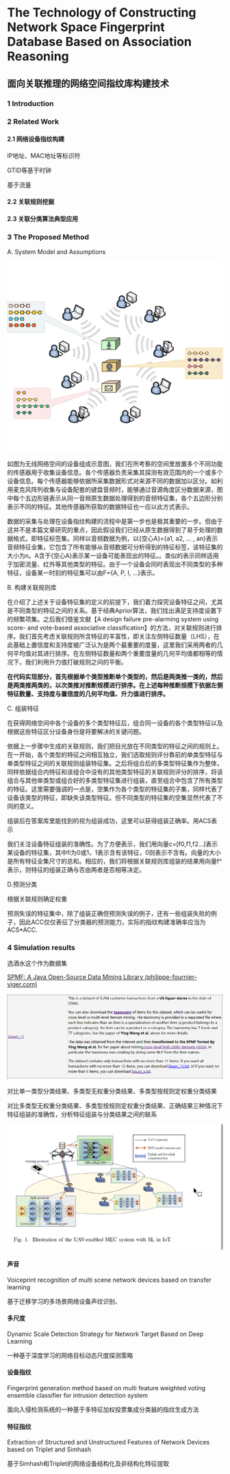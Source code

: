 # The Technology of Constructing Network Space Fingerprint Database Based on Association Reasoning

## 面向关联推理的网络空间指纹库构建技术



### 1 Introduction



### 2 Related Work

#### 2.1 网络设备指纹构建

IP地址、MAC地址等标识符

GTID等基于时钟

基于流量

#### 2.2 关联规则挖掘



#### 2.3 关联分类算法典型应用



### 3 The Proposed Method

A. System Model and Assumptions



![image-20230113175707944](imgs/thesis/image-20230113175707944.png)

如图为无线网络空间的设备组成示意图，我们在所考察的空间里放置多个不同功能的传感器用于收集设备信息。各个传感器负责采集其探测有效范围内的一个或多个设备信息。每个传感器能够依据所采集数据形式对来源不同的数据加以区分。如利用麦克风阵列收集与设备配套的键盘音频时，能够通过音源角度区分数据来源，图中每个五边形链表示从同一音频原生数据处理得到的音频特征集，各个五边形分别表示不同的特征。其他传感器所获取的数据特征也一应以此方式表示。

数据的采集与处理在设备指纹构建的流程中是第一步也是极其重要的一步。但由于这并不是本篇文章研究的重点，因此假设我们已经从原生数据得到了易于处理的数据格式，即特征标签集。同样以音频数据为例，以{空心A}={a1, a2, ... , an}表示音频特征全集，它包含了所有能够从音频数据可分析得到的特征标签，该特征集的大小为n。A含于{空心A}表示某一设备可能表现出的特征。。类似的表示同样适用于加密流量、红外等其他类型的特征。由于一个设备会同时表现出不同类型的多种特征，设备某一时刻的特征集可以由F={A, P, I, ...}表示。

B. 构建关联规则库

在介绍了上述关于设备特征集的定义的前提下，我们着力探究设备特征之间，尤其是不同类型的特征之间的关系。基于经典Aprior算法，我们找出满足支持度设置下的频繁项集。之后我们借鉴文献【A design failure pre-alarming system using score- and vote-based associative classification】的方法，对关联规则进行排序。我们首先考虑关联规则所含特征的丰富性，即关注左侧特征数量（LHS），在此基础上置信度和支持度被广泛认为是两个最重要的度量，这里我们采用两者的几何平均值对其进行排序。在左侧特征数量和两个重要度量的几何平均值都相等的情况下，我们利用升力值打破规则之间的平衡。



**在代码实现部分，首先根据单个类型推断单个类型的，然后是两类推一类的，然后是两类推两类的，以次类推对推断规模进行排序。在上述每种推断规模下依据左侧特征数量、支持度与置信度的几何平均值、升力值进行排序。**

C. 组装特征

在获得网络空间中各个设备的多个类型特征后，组合同一设备的各个类型特征以及根据这些特征区分设备身份是将要解决的关键问题。

依据上一步骤中生成的关联规则，我们把目光放在不同类型的特征之间的规则上。在一开始，各个类型的特征之间相互独立，我们选取规则评分靠前的单类型特征与单类型特征之间的关联规则组装特征集。之后将组合后的多类型特征集作为整体，同样依据组合内特征和该组合中没有的其他类型特征的关联规则评分的排序，将该组合与其他单类型或组合好的多类型特征集进行组装，直至组合中包含了所有类型的特征。这里需要强调的一点是，空集作为各个类型的特征集的子集，同样代表了设备该类型的特征，即缺失该类型特征。但不同类型的特征集的空集显然代表了不同的意义。

组装后在答案库里能找到的视为组装成功，这里可以获得组装正确率。用ACS表示

我们关注设备特征组装的准确性。为了方便表示，我们用向量c=[f0,f1,f2...]表示某设备的特征集，其中fi为0或1，1表示含有该特征，0则表示不含有。向量的大小是所有特征全集尺寸的总和。相应的，我们将根据关联规则库组装的结果用向量f^表示，则特征的组装正确与否由两者是否相等决定。

D.预测分类

根据关联规则确定权重

预测失误的特征集中，除了组装正确但预测失误的例子，还有一些组装失败的例子，因此ACC仅仅表征了分类器的预测能力，实际的指纹构建准确率应当为ACS*ACC.



### 4 Simulation results

选酒水这个作为数据集

[SPMF: A Java Open-Source Data Mining Library (philippe-fournier-viger.com)](https://www.philippe-fournier-viger.com/spmf/index.php?link=datasets.php)

![image-20230126010546961](imgs/thesis/image-20230126010546961.png)

对比单一类型分类结果、多类型无权重分类结果、多类型按规则定权重分类结果

对比多类型无权重分类结果、多类型按规则定权重分类结果、正确结果三种情况下特征组装的准确性，分析特征组装与分类结果之间的联系





























![](imgs/thesis/image-20230104200442451.png)

#### 声音

Voiceprint recognition of multi scene network devices based on transfer learning

基于迁移学习的多场景网络设备声纹识别、

#### 多尺度

Dynamic Scale Detection Strategy for Network Target Based on Deep Learning

一种基于深度学习的网络目标动态尺度探测策略

#### 设备指纹

Fingerprint generation method based on multi feature weighted voting ensemble classifier for intrusion detection system

面向入侵检测系统的一种基于多特征加权投票集成分类器的指纹生成方法

#### 特征指纹

Extraction of Structured and Unstructured Features of Network Devices based on Triplet and Simhash

基于Simhash和Triplet的网络设备结构化及非结构化特征提取

